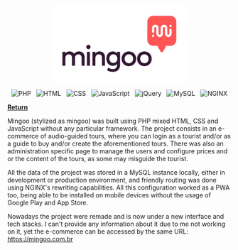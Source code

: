 <p align="center">
  <img
    src="https://github.com/Mestre-Tramador/Mestre-Tramador/blob/main/assets/data/professional/projects/Mingoo/logo.png"
    alt="mingoo logo"
    width="300"
    height="172"
  />
</p>

<p align="center">
  <img
    src="https://cdn.jsdelivr.net/gh/devicons/devicon@latest/icons/php/php-original.svg"
    alt="PHP"
    width="64"
    height="64"
  />
  &nbsp;
  <img
    src="https://cdn.jsdelivr.net/gh/devicons/devicon@latest/icons/html5/html5-original.svg"
    alt="HTML"
    width="64"
    height="64"
  />
  &nbsp;
  <img
    src="https://cdn.jsdelivr.net/gh/devicons/devicon@latest/icons/css3/css3-original.svg"
    alt="CSS"
    width="64"
    height="64"
  />
  &nbsp;
  <img
    src="https://cdn.jsdelivr.net/gh/devicons/devicon@latest/icons/javascript/javascript-original.svg"
    alt="JavaScript"
    width="64"
    height="64"
  />
  &nbsp;
  <img
    src="https://cdn.jsdelivr.net/gh/devicons/devicon@latest/icons/jquery/jquery-original-wordmark.svg"
    alt="jQuery"
    width="64"
    height="64"
  />
  &nbsp;
  <img
    src="https://cdn.jsdelivr.net/gh/devicons/devicon@latest/icons/mysql/mysql-original-wordmark.svg"
    alt="MySQL"
    width="64"
    height="64"
  />
  &nbsp;
  <img
    src="https://cdn.jsdelivr.net/gh/devicons/devicon@latest/icons/nginx/nginx-original.svg"
    alt="NGINX"
    width="64"
    height="64"
  />
</p>

**[Return][back]**

Mingoo (stylized as mingoo) was built using PHP mixed HTML, CSS and JavaScript without any particular
framework. The project consists in an e-commerce of audio-guided tours, where you can login as a tourist
and/or as a guide to buy and/or create the aforementioned tours. There was also an administration
specific page to manage the users and configure prices and or the content of the tours, as some may
misguide the tourist.

All the data of the project was stored in a MySQL instance locally, either in development or production
environment, and friendly routing was done using NGINX's rewriting capabilities. All this configuration
worked as a PWA too, being able to be installed on mobile devices without the usage of Google Play and
App Store.

Nowadays the project were remade and is now under a new interface and tech stacks. I can't provide any
information about it due to me not working on it, yet the e-commerce can be accessed by the same URL:
<https://mingoo.com.br>

<!--                              WHY THE REFERENCES IN ENGLISH?                               -->
<!-- You'll notice that the below references are in English.                                   -->
<!-- It was done this way so the exact hyperlinks among all languages can easily identifiable. -->
[back]: ../README.EN.md
